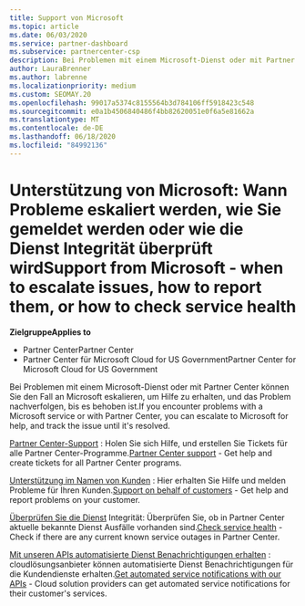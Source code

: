 ```yaml
---
title: Support von Microsoft
ms.topic: article
ms.date: 06/03/2020
ms.service: partner-dashboard
ms.subservice: partnercenter-csp
description: Bei Problemen mit einem Microsoft-Dienst oder mit Partner Center können Sie den Fall an Microsoft eskalieren, um Hilfe zu erhalten, und das Problem nachverfolgen, bis es behoben ist.
author: LauraBrenner
ms.author: labrenne
ms.localizationpriority: medium
ms.custom: SEOMAY.20
ms.openlocfilehash: 99017a5374c8155564b3d784106ff5918423c548
ms.sourcegitcommit: e0a1b4506840486f4bb82620051e0f6a5e81662a
ms.translationtype: MT
ms.contentlocale: de-DE
ms.lasthandoff: 06/18/2020
ms.locfileid: "84992136"
---
```

# <a name="support-from-microsoft---when-to-escalate-issues-how-to-report-them-or-how-to-check-service-health"></a><span data-ttu-id="35140-103">Unterstützung von Microsoft: Wann Probleme eskaliert werden, wie Sie gemeldet werden oder wie die Dienst Integrität überprüft wird</span><span class="sxs-lookup"><span data-stu-id="35140-103">Support from Microsoft - when to escalate issues, how to report them, or how to check service health</span></span>

<span data-ttu-id="35140-104">**Zielgruppe**</span><span class="sxs-lookup"><span data-stu-id="35140-104">**Applies to**</span></span>

- <span data-ttu-id="35140-105">Partner Center</span><span class="sxs-lookup"><span data-stu-id="35140-105">Partner Center</span></span>
- <span data-ttu-id="35140-106">Partner Center für Microsoft Cloud for US Government</span><span class="sxs-lookup"><span data-stu-id="35140-106">Partner Center for Microsoft Cloud for US Government</span></span>

<span data-ttu-id="35140-107">Bei Problemen mit einem Microsoft-Dienst oder mit Partner Center können Sie den Fall an Microsoft eskalieren, um Hilfe zu erhalten, und das Problem nachverfolgen, bis es behoben ist.</span><span class="sxs-lookup"><span data-stu-id="35140-107">If you encounter problems with a Microsoft service or with Partner Center, you can escalate to Microsoft for help, and track the issue until it's resolved.</span></span>

<span data-ttu-id="35140-108">[Partner Center-Support](report-problems-with-partner-center.md) : Holen Sie sich Hilfe, und erstellen Sie Tickets für alle Partner Center-Programme.</span><span class="sxs-lookup"><span data-stu-id="35140-108">[Partner Center support](report-problems-with-partner-center.md) - Get help and create tickets for all Partner Center programs.</span></span>

<span data-ttu-id="35140-109">[Unterstützung im Namen von Kunden](report-problems-on-behalf-of-a-customer.md) : Hier erhalten Sie Hilfe und melden Probleme für Ihren Kunden.</span><span class="sxs-lookup"><span data-stu-id="35140-109">[Support on behalf of customers](report-problems-on-behalf-of-a-customer.md) - Get help and report problems on your customer.</span></span>

<span data-ttu-id="35140-110">[Überprüfen Sie die Dienst](check-service-health.md) Integrität: Überprüfen Sie, ob in Partner Center aktuelle bekannte Dienst Ausfälle vorhanden sind.</span><span class="sxs-lookup"><span data-stu-id="35140-110">[Check service health](check-service-health.md) - Check if there are any current known service outages in Partner Center.</span></span>

<span data-ttu-id="35140-111">[Mit unseren APIs automatisierte Dienst Benachrichtigungen erhalten](get-automated-service-notifications-with-our-apis.md) : cloudlösungsanbieter können automatisierte Dienst Benachrichtigungen für die Kundendienste erhalten.</span><span class="sxs-lookup"><span data-stu-id="35140-111">[Get automated service notifications with our APIs](get-automated-service-notifications-with-our-apis.md) - Cloud solution providers can get automated service notifications for their customer's services.</span></span>


 

 



